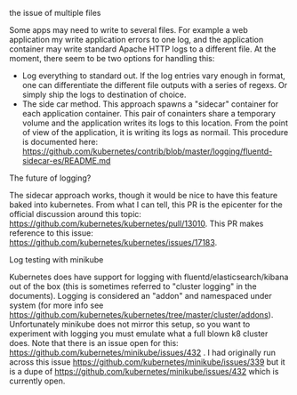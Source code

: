 the issue of multiple files

Some apps may need to write to several files. For example a web application my write application errors to one log, and the application container may write standard Apache HTTP logs to a different file. At the moment, there seem to be two options for handling this:
- Log everything to standard out. If the log entries vary enough in format, one can differentiate the different file outputs with a series of regexs. Or simply ship the logs to destination of choice.
- The side car method. This approach spawns a "sidecar" container for each application container. This pair of conainters share a temporary volume and the application writes its logs to this location. From the point of view of the application, it is writing its logs as normail. This procedure is documented here: https://github.com/kubernetes/contrib/blob/master/logging/fluentd-sidecar-es/README.md


The future of logging?

The sidecar approach works, though it would be nice to have this feature baked into kubernetes. From what I can tell, this PR is the epicenter for the official discussion around this topic: https://github.com/kubernetes/kubernetes/pull/13010.  This PR makes reference to this issue: https://github.com/kubernetes/kubernetes/issues/17183.

Log testing with minikube

Kubernetes does have support for logging with fluentd/elasticsearch/kibana out of the box (this is sometimes referred to "cluster logging" in the documents). Logging is considered an "addon" and namespaced under system (for more info see https://github.com/kubernetes/kubernetes/tree/master/cluster/addons). Unfortunately minikube does not mirror this setup, so you want to experiment with logging you must emulate what a full blown k8 cluster does. Note that there is an issue open for this: https://github.com/kubernetes/minikube/issues/432 . I had originally run across this issue https://github.com/kubernetes/minikube/issues/339 but it is a dupe of https://github.com/kubernetes/minikube/issues/432 which is currently open. 

